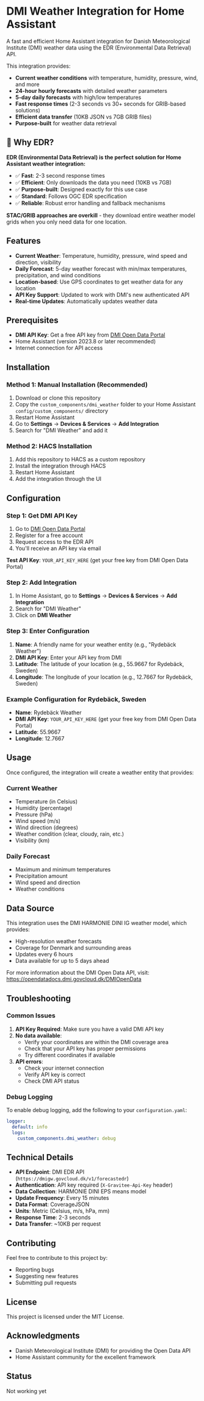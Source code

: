 # DMI Weather Integration for Home Assistant

A fast and efficient Home Assistant integration for Danish Meteorological Institute (DMI) weather data using the EDR (Environmental Data Retrieval) API.

This integration provides:
- **Current weather conditions** with temperature, humidity, pressure, wind, and more
- **24-hour hourly forecasts** with detailed weather parameters
- **5-day daily forecasts** with high/low temperatures
- **Fast response times** (2-3 seconds vs 30+ seconds for GRIB-based solutions)
- **Efficient data transfer** (10KB JSON vs 7GB GRIB files)
- **Purpose-built** for weather data retrieval

## 🚀 Why EDR?

**EDR (Environmental Data Retrieval) is the perfect solution for Home Assistant weather integration:**

- ✅ **Fast**: 2-3 second response times
- ✅ **Efficient**: Only downloads the data you need (10KB vs 7GB)
- ✅ **Purpose-built**: Designed exactly for this use case
- ✅ **Standard**: Follows OGC EDR specification
- ✅ **Reliable**: Robust error handling and fallback mechanisms

**STAC/GRIB approaches are overkill** - they download entire weather model grids when you only need data for one location.

## Features

- **Current Weather**: Temperature, humidity, pressure, wind speed and direction, visibility
- **Daily Forecast**: 5-day weather forecast with min/max temperatures, precipitation, and wind conditions
- **Location-based**: Use GPS coordinates to get weather data for any location
- **API Key Support**: Updated to work with DMI's new authenticated API
- **Real-time Updates**: Automatically updates weather data

## Prerequisites

- **DMI API Key**: Get a free API key from [DMI Open Data Portal](https://dmiapi.govcloud.dk/#!/apis)
- Home Assistant (version 2023.8 or later recommended)
- Internet connection for API access

## Installation

### Method 1: Manual Installation (Recommended)

1. Download or clone this repository
2. Copy the `custom_components/dmi_weather` folder to your Home Assistant `config/custom_components/` directory
3. Restart Home Assistant
4. Go to **Settings** → **Devices & Services** → **Add Integration**
5. Search for "DMI Weather" and add it

### Method 2: HACS Installation

1. Add this repository to HACS as a custom repository
2. Install the integration through HACS
3. Restart Home Assistant
4. Add the integration through the UI

## Configuration

### Step 1: Get DMI API Key

1. Go to [DMI Open Data Portal](https://dmiapi.govcloud.dk/#!/apis)
2. Register for a free account
3. Request access to the EDR API
4. You'll receive an API key via email

**Test API Key**: `YOUR_API_KEY_HERE` (get your free key from DMI Open Data Portal)

### Step 2: Add Integration

1. In Home Assistant, go to **Settings** → **Devices & Services** → **Add Integration**
2. Search for "DMI Weather"
3. Click on **DMI Weather**

### Step 3: Enter Configuration

1. **Name**: A friendly name for your weather entity (e.g., "Rydebäck Weather")
2. **DMI API Key**: Enter your API key from DMI
3. **Latitude**: The latitude of your location (e.g., 55.9667 for Rydebäck, Sweden)
4. **Longitude**: The longitude of your location (e.g., 12.7667 for Rydebäck, Sweden)

### Example Configuration for Rydebäck, Sweden

- **Name**: Rydebäck Weather
- **DMI API Key**: `YOUR_API_KEY_HERE` (get your free key from DMI Open Data Portal)
- **Latitude**: 55.9667
- **Longitude**: 12.7667

## Usage

Once configured, the integration will create a weather entity that provides:

### Current Weather
- Temperature (in Celsius)
- Humidity (percentage)
- Pressure (hPa)
- Wind speed (m/s)
- Wind direction (degrees)
- Weather condition (clear, cloudy, rain, etc.)
- Visibility (km)

### Daily Forecast
- Maximum and minimum temperatures
- Precipitation amount
- Wind speed and direction
- Weather conditions

## Data Source

This integration uses the DMI HARMONIE DINI IG weather model, which provides:
- High-resolution weather forecasts
- Coverage for Denmark and surrounding areas
- Updates every 6 hours
- Data available for up to 5 days ahead

For more information about the DMI Open Data API, visit: https://opendatadocs.dmi.govcloud.dk/DMIOpenData

## Troubleshooting

### Common Issues

1. **API Key Required**: Make sure you have a valid DMI API key
2. **No data available**: 
   - Verify your coordinates are within the DMI coverage area
   - Check that your API key has proper permissions
   - Try different coordinates if available
3. **API errors**: 
   - Check your internet connection
   - Verify API key is correct
   - Check DMI API status

### Debug Logging

To enable debug logging, add the following to your `configuration.yaml`:

```yaml
logger:
  default: info
  logs:
    custom_components.dmi_weather: debug
```

## Technical Details

- **API Endpoint**: DMI EDR API (`https://dmigw.govcloud.dk/v1/forecastedr`)
- **Authentication**: API key required (`X-Gravitee-Api-Key` header)
- **Data Collection**: HARMONIE DINI EPS means model
- **Update Frequency**: Every 15 minutes
- **Data Format**: CoverageJSON
- **Units**: Metric (Celsius, m/s, hPa, mm)
- **Response Time**: 2-3 seconds
- **Data Transfer**: ~10KB per request

## Contributing

Feel free to contribute to this project by:
- Reporting bugs
- Suggesting new features
- Submitting pull requests

## License

This project is licensed under the MIT License.

## Acknowledgments

- Danish Meteorological Institute (DMI) for providing the Open Data API
- Home Assistant community for the excellent framework

## Status

Not working yet